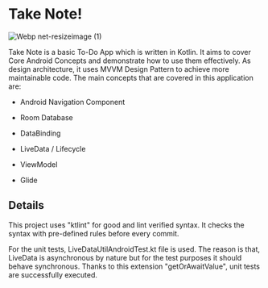 # Take Note!

![Webp net-resizeimage (1)](https://user-images.githubusercontent.com/48530342/100637172-9fb1ff00-3343-11eb-8be0-f569c8152158.jpg)

Take Note is a basic To-Do App which is written in Kotlin. It aims to cover Core Android Concepts and demonstrate how to use them effectively. As design architecture,
it uses MVVM Design Pattern to achieve more maintainable code. The main concepts that are covered in this application are:

* Android Navigation Component

* Room Database

* DataBinding

* LiveData / Lifecycle

* ViewModel

* Glide

## Details

This project uses "ktlint" for good and lint verified syntax. It checks the syntax with pre-defined rules before every commit.

For the unit tests, LiveDataUtilAndroidTest.kt file is used. The reason is that, LiveData is asynchronous by nature but for the test purposes it should behave synchronous. Thanks to this extension "getOrAwaitValue", unit tests are successfully executed.








